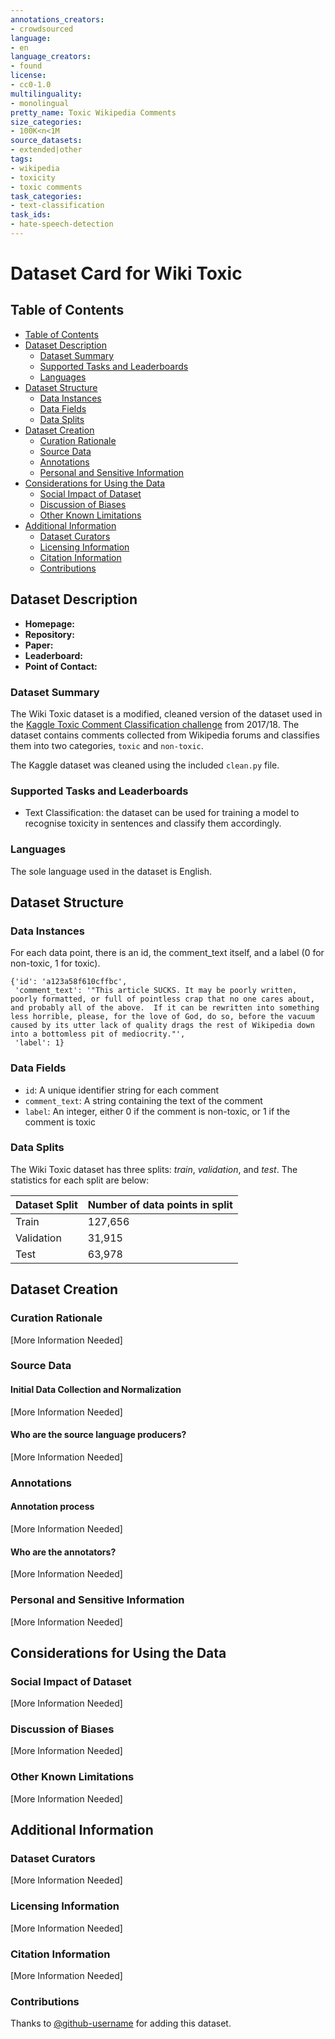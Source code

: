 ```yaml
---
annotations_creators:
- crowdsourced
language:
- en
language_creators:
- found
license:
- cc0-1.0
multilinguality:
- monolingual
pretty_name: Toxic Wikipedia Comments
size_categories:
- 100K<n<1M
source_datasets:
- extended|other
tags:
- wikipedia
- toxicity
- toxic comments
task_categories:
- text-classification
task_ids:
- hate-speech-detection
---
```

# Dataset Card for Wiki Toxic

## Table of Contents
- [Table of Contents](#table-of-contents)
- [Dataset Description](#dataset-description)
  - [Dataset Summary](#dataset-summary)
  - [Supported Tasks and Leaderboards](#supported-tasks-and-leaderboards)
  - [Languages](#languages)
- [Dataset Structure](#dataset-structure)
  - [Data Instances](#data-instances)
  - [Data Fields](#data-fields)
  - [Data Splits](#data-splits)
- [Dataset Creation](#dataset-creation)
  - [Curation Rationale](#curation-rationale)
  - [Source Data](#source-data)
  - [Annotations](#annotations)
  - [Personal and Sensitive Information](#personal-and-sensitive-information)
- [Considerations for Using the Data](#considerations-for-using-the-data)
  - [Social Impact of Dataset](#social-impact-of-dataset)
  - [Discussion of Biases](#discussion-of-biases)
  - [Other Known Limitations](#other-known-limitations)
- [Additional Information](#additional-information)
  - [Dataset Curators](#dataset-curators)
  - [Licensing Information](#licensing-information)
  - [Citation Information](#citation-information)
  - [Contributions](#contributions)

## Dataset Description

- **Homepage:**
- **Repository:**
- **Paper:**
- **Leaderboard:**
- **Point of Contact:**

### Dataset Summary

The Wiki Toxic dataset is a modified, cleaned version of the dataset used in the [Kaggle Toxic Comment Classification challenge](https://www.kaggle.com/competitions/jigsaw-toxic-comment-classification-challenge/overview) from 2017/18. The dataset contains comments collected from Wikipedia forums and classifies them into two categories, `toxic` and `non-toxic`.

The Kaggle dataset was cleaned using the included `clean.py` file.

### Supported Tasks and Leaderboards

- Text Classification: the dataset can be used for training a model to recognise toxicity in sentences and classify them accordingly.

### Languages

The sole language used in the dataset is English.

## Dataset Structure

### Data Instances

For each data point, there is an id, the comment_text itself, and a label (0 for non-toxic, 1 for toxic).

```
{'id': 'a123a58f610cffbc',
 'comment_text': '"This article SUCKS. It may be poorly written, poorly formatted, or full of pointless crap that no one cares about, and probably all of the above.  If it can be rewritten into something less horrible, please, for the love of God, do so, before the vacuum caused by its utter lack of quality drags the rest of Wikipedia down into a bottomless pit of mediocrity."',
 'label': 1}
```

### Data Fields

- `id`: A unique identifier string for each comment
- `comment_text`: A string containing the text of the comment
- `label`: An integer, either 0 if the comment is non-toxic, or 1 if the comment is toxic

### Data Splits

The Wiki Toxic dataset has three splits: *train*, *validation*, and *test*. The statistics for each split are below:

| Dataset Split | Number of data points in split |
| ----------- | ----------- |
| Train | 127,656 |
| Validation | 31,915 |
| Test | 63,978 |

## Dataset Creation

### Curation Rationale

[More Information Needed]

### Source Data

#### Initial Data Collection and Normalization

[More Information Needed]

#### Who are the source language producers?

[More Information Needed]

### Annotations

#### Annotation process

[More Information Needed]

#### Who are the annotators?

[More Information Needed]

### Personal and Sensitive Information

[More Information Needed]

## Considerations for Using the Data

### Social Impact of Dataset

[More Information Needed]

### Discussion of Biases

[More Information Needed]

### Other Known Limitations

[More Information Needed]

## Additional Information

### Dataset Curators

[More Information Needed]

### Licensing Information

[More Information Needed]

### Citation Information

[More Information Needed]

### Contributions

Thanks to [@github-username](https://github.com/<github-username>) for adding this dataset.